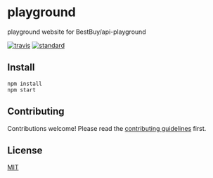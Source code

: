# playground

playground website for BestBuy/api-playground

[![travis][travis-image]][travis-url]
[![standard][standard-image]][standard-url]

[travis-image]: https://img.shields.io/travis/Flet/playground.svg?style=flat-square
[travis-url]: https://travis-ci.org/Flet/playground
[standard-image]: https://img.shields.io/badge/code%20style-semistandard-brightgreen.svg?style=flat-square
[standard-url]: http://npm.im/semistandard

## Install

```
npm install
npm start
```

## Contributing

Contributions welcome! Please read the [contributing guidelines](CONTRIBUTING.md) first.

## License

[MIT](LICENSE.md)
